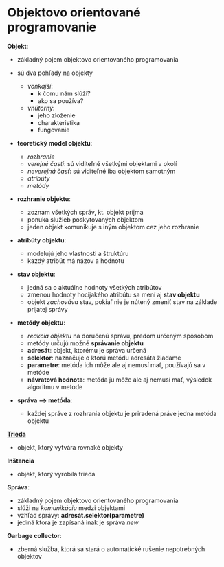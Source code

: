 # Objektovo orientované programovanie
**Objekt**:
- základný pojem objektovo orientovaného programovania
- sú dva pohľady na objekty
  - *vonkajší*:
    - k čomu nám slúži?
    - ako sa používa?
  - *vnútorný*:
    - jeho zloženie
    - charakteristika
    - fungovanie
- **teoretický model objektu**:
  - *rozhranie*
  - *verejné časti*: sú viditeľné všetkými objektami v okolí
  - *neverejná časť*: sú viditeľné iba objektom samotným
  - *atribúty* 
  - *metódy*
  
- **rozhranie objektu**:
  - zoznam všetkých správ, kt. objekt príjma
  - ponuka služieb poskytovaných objektom
  - jeden objekt komunikuje s iným objektom cez jeho rozhranie
  
- **atribúty objektu**:
  - modelujú jeho vlastnosti a štruktúru
  - kazdý atribút má názov a hodnotu
  
- **stav objektu**:
  - jedná sa o aktuálne hodnoty všetkých atribútov
  - zmenou hodnoty hocijakého atribútu sa mení aj **stav objektu**
  - objekt *zachováva* stav, pokiaľ nie je nútený zmeniť stav na základe prijatej 
  správy
  
- **metódy objektu**:
  - *reakcia objektu* na doručenú správu, predom určeným spôsobom
  - metódy určujú možné **správanie objektu**
  - **adresát**: objekt, ktorému je správa určená
  - **selektor**: naznačuje o ktorú metódu adresáta žiadame
  - **parametre**: metóda ich môže ale aj nemusí mať, používajú sa v metóde
  - **návratová hodnota**: metóda ju môže ale aj nemusí mať, výsledok algoritmu v metode
  
- **správa --> metóda**:
  - každej správe z rozhrania objektu je priradená práve jedna metóda objektu  
  
[**Trieda**](https://github.com/absolutty/javaDocs/tree/master/Triedy)
- objekt, ktorý vytvára rovnaké objekty

**Inštancia**
  - objekt, ktorý vyrobila trieda
  
**Správa**:
- základný pojem objektovo orientovaného programovania
- slúži na *komunikáciu* medzi objektami
- vzhľad správy: **adresát.selektor(parametre)**
- jediná ktorá je zapísaná inak je správa *new*




**Garbage collector**:
- zberná služba, ktorá sa stará o automatické rušenie nepotrebných objektov
